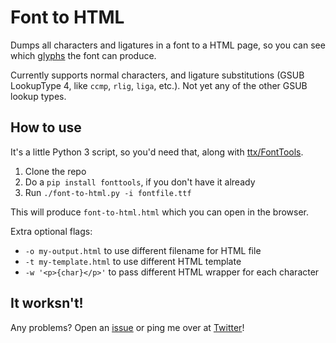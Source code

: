 # Font to HTML

Dumps all characters and ligatures in a font to a HTML page, so you can see which [glyphs](https://en.wikipedia.org/wiki/Glyph) the font can produce.

Currently supports normal characters, and ligature substitutions (GSUB LookupType 4, like `ccmp`, `rlig`, `liga`, etc.). Not yet any of the other GSUB lookup types.

## How to use

It's a little Python 3 script, so you'd need that, along with [ttx/FontTools](https://github.com/fonttools/fonttools).

1. Clone the repo
2. Do a `pip install fonttools`, if you don't have it already
3. Run `./font-to-html.py -i fontfile.ttf`

This will produce `font-to-html.html` which you can open in the browser.

Extra optional flags:

- `-o my-output.html` to use different filename for HTML file
- `-t my-template.html` to use different HTML template
- `-w '<p>{char}</p>'` to pass different HTML wrapper for each character

## It worksn't!

Any problems? Open an [issue](https://github.com/RoelN/font-to-html/issues) or ping me over at [Twitter](https://twitter.com/pixelambacht)!